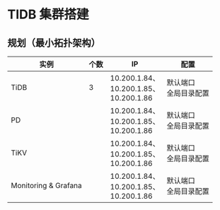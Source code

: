 # TIDB 集群搭建

## 规划（最小拓扑架构）

| 实例                 | 个数 | IP                                                | 配置                      |
| -------------------- | ---- | ------------------------------------------------- | ------------------------- |
| TiDB                 | 3    | 10.200.1.84、<br />10.200.1.85、<br />10.200.1.86 | 默认端口<br/>全局目录配置 |
| PD                   |      | 10.200.1.84、<br />10.200.1.85、<br />10.200.1.86 | 默认端口<br/>全局目录配置 |
| TiKV                 |      | 10.200.1.84、<br />10.200.1.85、<br />10.200.1.86 | 默认端口<br/>全局目录配置 |
| Monitoring & Grafana |      | 10.200.1.84、<br />10.200.1.85、<br />10.200.1.86 | 默认端口<br/>全局目录配置 |

